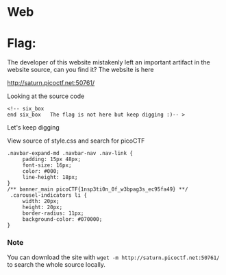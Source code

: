 # Web

# Flag: 

The developer of this website mistakenly left an important artifact in the website source, can you find it? The website is here

http://saturn.picoctf.net:50761/

Looking at the source code

```
<!-- six_box
end six_box   The flag is not here but keep digging :)-- >
```

Let's keep digging

View source of style.css and search for picoCTF

```
.navbar-expand-md .navbar-nav .nav-link {
     padding: 15px 48px;
     font-size: 16px;
     color: #000;
     line-height: 18px;
}
/** banner_main picoCTF{1nsp3ti0n_0f_w3bpag3s_ec95fa49} **/
 .carousel-indicators li {
     width: 20px;
     height: 20px;
     border-radius: 11px;
     background-color: #070000;
}
```

### Note

You can download the site with  `wget -m http://saturn.picoctf.net:50761/` to search the whole source locally.